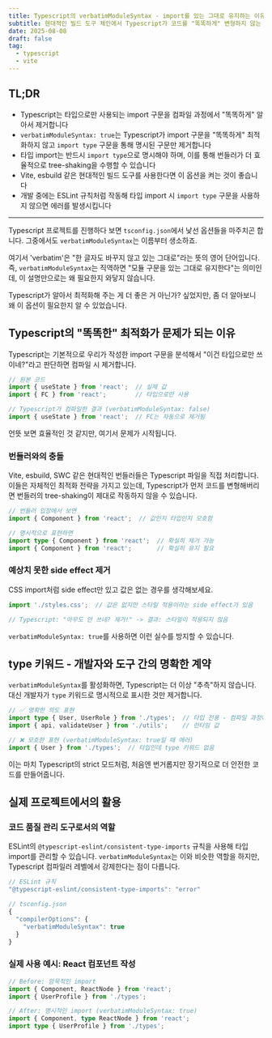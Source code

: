 ```yaml
---
title: Typescript의 verbatimModuleSyntax - import를 있는 그대로 유지하는 이유
subtitle: 현대적인 빌드 도구 체인에서 Typescript가 코드를 "똑똑하게" 변형하지 않는 것이 왜 더 나은 선택인지 알아봅니다.
date: 2025-08-08
draft: false
tag:
  - typescript
  - vite
---
```


## TL;DR

- Typescript는 타입으로만 사용되는 import 구문을 컴파일 과정에서 "똑똑하게" 알아서 제거합니다
- `verbatimModuleSyntax: true`는 Typescript가 import 구문을 "똑똑하게" 최적화하지 않고 `import type` 구문을 통해 명시된 구문만 제거합니다
- 타입 import는 반드시 `import type`으로 명시해야 하며, 이를 통해 번들러가 더 효율적으로 tree-shaking을 수행할 수 있습니다
- Vite, esbuild 같은 현대적인 빌드 도구를 사용한다면 이 옵션을 켜는 것이 좋습니다
- 개발 중에는 ESLint 규칙처럼 작동해 타입 import 시 `import type` 구문을 사용하지 않으면 에러를 발생시킵니다

---

Typescript 프로젝트를 진행하다 보면 `tsconfig.json`에서 낯선 옵션들을 마주치곤 합니다. 그중에서도 `verbatimModuleSyntax`는 이름부터 생소하죠. 

여기서 'verbatim'은 "한 글자도 바꾸지 않고 있는 그대로"라는 뜻의 영어 단어입니다. 즉, `verbatimModuleSyntax`는 직역하면 "모듈 구문을 있는 그대로 유지한다"는 의미인데, 이 설명만으로는 왜 필요한지 와닿지 않습니다.

Typescript가 알아서 최적화해 주는 게 더 좋은 거 아닌가? 싶었지만, 좀 더 알아보니 왜 이 옵션이 필요한지 알 수 있었습니다.

## Typescript의 "똑똑한" 최적화가 문제가 되는 이유

Typescript는 기본적으로 우리가 작성한 import 구문을 분석해서 "이건 타입으로만 쓰이네?"라고 판단하면 컴파일 시 제거합니다.

```typescript
// 원본 코드
import { useState } from 'react';  // 실제 값
import { FC } from 'react';        // 타입으로만 사용

// Typescript가 컴파일한 결과 (verbatimModuleSyntax: false)
import { useState } from 'react';  // FC는 자동으로 제거됨
```

언뜻 보면 효율적인 것 같지만, 여기서 문제가 시작됩니다.

### 번들러와의 충돌

Vite, esbuild, SWC 같은 현대적인 번들러들은 Typescript 파일을 직접 처리합니다. 이들은 자체적인 최적화 전략을 가지고 있는데, Typescript가 먼저 코드를 변형해버리면 번들러의 tree-shaking이 제대로 작동하지 않을 수 있습니다.

```typescript
// 번들러 입장에서 보면
import { Component } from 'react';  // 값인지 타입인지 모호함

// 명시적으로 표현하면
import type { Component } from 'react';  // 확실히 제거 가능
import { Component } from 'react';       // 확실히 유지 필요
```

### 예상치 못한 side effect 제거

CSS import처럼 side effect만 있고 값은 없는 경우를 생각해보세요.

```typescript
import './styles.css';  // 값은 없지만 스타일 적용이라는 side effect가 있음

// Typescript: "아무도 안 쓰네? 제거!" -> 결과: 스타일이 적용되지 않음
```

`verbatimModuleSyntax: true`를 사용하면 이런 실수를 방지할 수 있습니다.

## type 키워드 - 개발자와 도구 간의 명확한 계약

`verbatimModuleSyntax`를 활성화하면, Typescript는 더 이상 "추측"하지 않습니다. 대신 개발자가 `type` 키워드로 명시적으로 표시한 것만 제거합니다.

```typescript
// ✅ 명확한 의도 표현
import type { User, UserRole } from './types';  // 타입 전용 - 컴파일 과정에서 제거됨
import { api, validateUser } from './utils';    // 런타임 값

// ❌ 모호한 표현 (verbatimModuleSyntax: true일 때 에러)
import { User } from './types';  // 타입인데 type 키워드 없음
```

이는 마치 Typescript의 strict 모드처럼, 처음엔 번거롭지만 장기적으로 더 안전한 코드를 만들어줍니다.

## 실제 프로젝트에서의 활용

### 코드 품질 관리 도구로서의 역할

ESLint의 `@typescript-eslint/consistent-type-imports` 규칙을 사용해 타입 import를 관리할 수 있습니다. `verbatimModuleSyntax`는 이와 비슷한 역할을 하지만, Typescript 컴파일러 레벨에서 강제한다는 점이 다릅니다.

```typescript
// ESLint 규칙
"@typescript-eslint/consistent-type-imports": "error"

// tsconfig.json
{
  "compilerOptions": {
    "verbatimModuleSyntax": true
  }
}
```

### 실제 사용 예시: React 컴포넌트 작성

```typescript
// Before: 암묵적인 import
import { Component, ReactNode } from 'react';
import { UserProfile } from './types';

// After: 명시적인 import (verbatimModuleSyntax: true)
import { Component, type ReactNode } from 'react';
import type { UserProfile } from './types';
```

